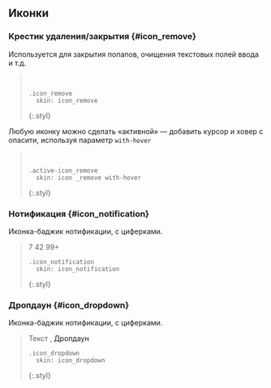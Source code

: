 ---
---

## Иконки

### Крестик удаления/закрытия {#icon_remove}

Используется для закрытия попапов, очищения текстовых полей ввода и т.д.

> <span class="icon_remove"> </span>
>
>     .icon_remove
>       skin: icon_remove
> {:.styl}

Любую иконку можно сделать «активной» — добавить курсор и ховер с опасити, используя параметр `with-hover`

> <span class="active-icon_remove"> </span>
>
>     .active-icon_remove
>       skin: icon _remove with-hover
> {:.styl}

### Нотификация {#icon_notification}

Иконка-баджик нотификации, с циферками.

> <span class="icon_notification">7</span>
> <span class="icon_notification">42</span>
> <span class="icon_notification">99+</span>
>
>     .icon_notification
>       skin: icon_notification
> {:.styl}

### Дропдаун {#icon_dropdown}

Иконка-баджик нотификации, с циферками.

> Текст <span class="icon_dropdown"></span>,
> <a class="complex-link"><span class="link-inner">Дропдаун</span> <span class="icon_dropdown"></span></a>
>
>     .icon_dropdown
>       skin: icon_dropdown
> {:.styl}
